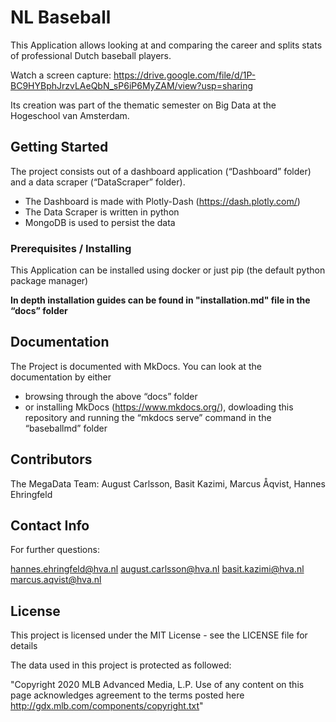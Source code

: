 # NL Baseball

This Application allows looking at and comparing the career and splits stats of professional Dutch baseball players.

Watch a screen capture: https://drive.google.com/file/d/1P-BC9HYBphJrzvLAeQbN_sP6iP6MyZAM/view?usp=sharing

Its creation was part of the thematic semester on Big Data at the Hogeschool van Amsterdam. 

## Getting Started

The project consists out of a dashboard application (“Dashboard” folder) and a data scraper (“DataScraper” folder). 
-	The Dashboard is made with Plotly-Dash (https://dash.plotly.com/)
-	The Data Scraper is written in python 
-	MongoDB is used to persist the data

### Prerequisites / Installing

This Application can be installed using docker or just pip (the default python package manager)

**In depth installation guides can be found in "installation.md" file in the “docs” folder**


## Documentation

The Project is documented with MkDocs. You can look at the documentation by either
-	browsing through the above “docs” folder 
-	or installing MkDocs (https://www.mkdocs.org/), dowloading this repository and running the “mkdocs serve” command in the “baseballmd” folder

## Contributors

The MegaData Team: August Carlsson, Basit Kazimi, Marcus Åqvist, Hannes Ehringfeld

## Contact Info
For further questions: 

hannes.ehringfeld@hva.nl
august.carlsson@hva.nl
basit.kazimi@hva.nl
marcus.aqvist@hva.nl


## License

This project is licensed under the MIT License - see the LICENSE file for details

The data used in this project is protected as followed:

"Copyright 2020 MLB Advanced Media, L.P.  Use of any content on this page acknowledges agreement to the terms posted here http://gdx.mlb.com/components/copyright.txt"

